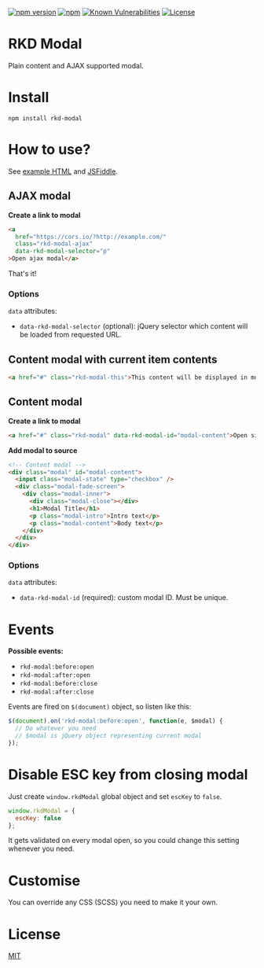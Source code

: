 [![npm version](https://badge.fury.io/js/rkd-modal.svg)](https://badge.fury.io/js/rkd-modal)
[![npm](https://img.shields.io/npm/dt/rkd-modal.svg)](https://www.npmjs.com/package/rkd-modal)
[![Known Vulnerabilities](https://snyk.io/test/github/renekorss/rkd-modal/badge.svg?targetFile=package.json)](https://snyk.io/test/github/renekorss/rkd-modal?targetFile=package.json)
[![License](https://img.shields.io/badge/license-MIT-blue.svg)](LICENSE)

# RKD Modal
Plain content and AJAX supported modal.

# Install

`npm install rkd-modal`

# How to use?

See [example HTML](src/example/index.html) and [JSFiddle](https://jsfiddle.net/ReneKorss/m3vLr09u/).

## AJAX modal

**Create a link to modal**

````html
<a
  href="https://cors.io/?http://example.com/"
  class="rkd-modal-ajax"
  data-rkd-modal-selector="p"
>Open ajax modal</a>
````

That's it!

### Options

`data` attributes:

- `data-rkd-modal-selector` (optional): jQuery selector which content will be loaded from requested URL.

## Content modal with current item contents

````html
<a href="#" class="rkd-modal-this">This content will be displayed in modal</a>
````

## Content modal

**Create a link to modal**

````html
<a href="#" class="rkd-modal" data-rkd-modal-id="modal-content">Open simple content modal</a>
````

**Add modal to source**

````html
<!-- Content modal -->
<div class="modal" id="modal-content">
  <input class="modal-state" type="checkbox" />
  <div class="modal-fade-screen">
    <div class="modal-inner">
      <div class="modal-close"></div>
      <h1>Modal Title</h1>
      <p class="modal-intro">Intro text</p>
      <p class="modal-content">Body text</p>
    </div>
  </div>
</div>
````

### Options

`data` attributes:

- `data-rkd-modal-id` (required): custom modal ID. Must be unique.

# Events

**Possible events:**

- `rkd-modal:before:open`
- `rkd-modal:after:open`
- `rkd-modal:before:close`
- `rkd-modal:after:close`

Events are fired on `$(document)` object, so listen like this:

````javascript
$(document).on('rkd-modal:before:open', function(e, $modal) {
  // Do whatever you need
  // $modal is jQuery object representing current modal
});
````

# Disable ESC key from closing modal

Just create `window.rkdModal` global object and set `escKey` to `false`.

````javascript
window.rkdModal = {
  escKey: false
};
````

It gets validated on every modal open, so you could change this setting whenever you need.

# Customise

You can override any CSS (SCSS) you need to make it your own.

# License

[MIT](LICENSE)
